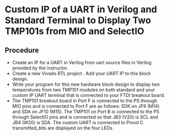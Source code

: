 # Custom IP of a UART in Verilog and Standard Terminal to Display Two TMP101s from MIO and SelectIO

## Procedure

- Create an IP for a UART in Verilog from uart source files in Verilog provided by the instructor.
- Create a new Vivado RTL project . Add your UART IP to this block design.
- Write your program for this new hardware block design to display two temperatures from two TMP101 modules on both standard and your custom IP UART terminal that is connected to your FTDI breakout board.
- The TMP101 breakout board in Port F is connected to the PS through MIO pins and is connected to Port F are as follows: SDK on JF9 (M14) and SDA on JF10 (M15). The TMP101 on Port B is connected to the PS through SelectIO pins and is connected so that JB3 (V20) is SCL and JB4 (W20) is SDA. The custom UART is connected to Pmod C. transmitted_bits are displayed on the four LEDs.

